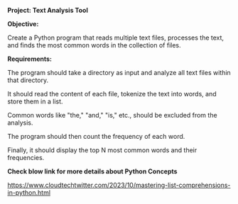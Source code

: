**Project: Text Analysis Tool**

**Objective:** 

Create a Python program that reads multiple text files, processes the text, and finds the most common words in the collection of files.

**Requirements:**

The program should take a directory as input and analyze all text files within that directory.

It should read the content of each file, tokenize the text into words, and store them in a list.

Common words like "the," "and," "is," etc., should be excluded from the analysis.

The program should then count the frequency of each word.

Finally, it should display the top N most common words and their frequencies.

**Check blow link for more details about Python Concepts**

https://www.cloudtechtwitter.com/2023/10/mastering-list-comprehensions-in-python.html
